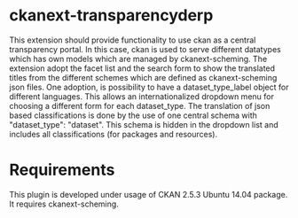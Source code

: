 ckanext-transparencyderp
========================

This extension should provide functionality to use ckan as a 
central transparency portal. In this case, ckan is used to serve
different datatypes which has own models which are managed by
ckanext-scheming. The extension adopt the facet list and the search
form to show the translated titles from the different schemes which
are defined as ckanext-scheming json files. One adoption, is possibility
to have a dataset_type_label object for different languages. This allows 
an internationalized dropdown menu for choosing a different form for 
each dataset_type. The translation of json based classifications is done 
by the use of one central schema with "dataset_type": "dataset". This 
schema is hidden in the dropdown list and includes all classifications
(for packages and resources).

Requirements
============

This plugin is developed under usage of CKAN 2.5.3 Ubuntu 14.04 package.
It requires ckanext-scheming.
